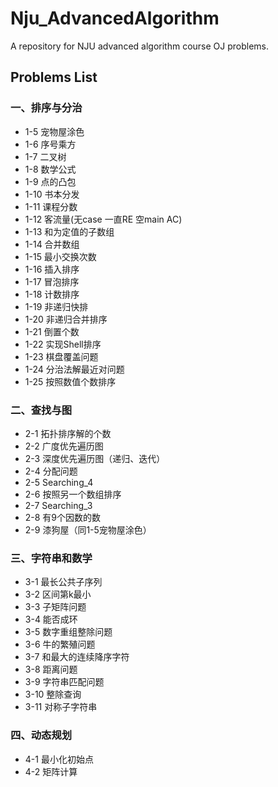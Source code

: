 # Nju_AdvancedAlgorithm
A repository for NJU advanced algorithm course OJ problems.
## Problems List
### 一、排序与分治
* 1-5 宠物屋涂色
* 1-6 序号乘方
* 1-7 二叉树
* 1-8 数学公式
* 1-9 点的凸包
* 1-10 书本分发
* 1-11 课程分数
* 1-12 客流量(无case 一直RE 空main AC)
* 1-13 和为定值的子数组
* 1-14 合并数组
* 1-15 最小交换次数
* 1-16 插入排序
* 1-17 冒泡排序
* 1-18 计数排序
* 1-19 非递归快排
* 1-20 非递归合并排序
* 1-21 倒置个数
* 1-22 实现Shell排序
* 1-23 棋盘覆盖问题
* 1-24 分治法解最近对问题
* 1-25 按照数值个数排序
### 二、查找与图
* 2-1 拓扑排序解的个数
* 2-2 广度优先遍历图
* 2-3 深度优先遍历图（递归、迭代）
* 2-4 分配问题
* 2-5 Searching_4
* 2-6 按照另一个数组排序
* 2-7 Searching_3
* 2-8 有9个因数的数
* 2-9 漆狗屋（同1-5宠物屋涂色）
### 三、字符串和数学
* 3-1 最长公共子序列
* 3-2 区间第k最小
* 3-3 子矩阵问题
* 3-4 能否成环
* 3-5 数字重组整除问题
* 3-6 牛的繁殖问题
* 3-7 和最大的连续降序字符
* 3-8 距离问题
* 3-9 字符串匹配问题
* 3-10 整除查询
* 3-11 对称子字符串
### 四、动态规划
* 4-1 最小化初始点
* 4-2 矩阵计算